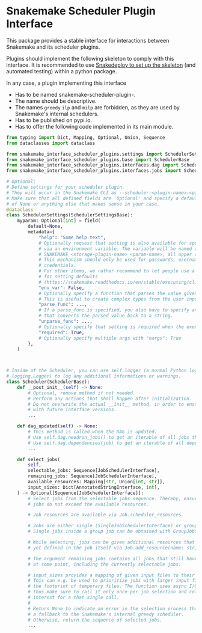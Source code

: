 # Snakemake Scheduler Plugin Interface

This package provides a stable interface for interactions between Snakemake and its scheduler plugins.

Plugins should implement the following skeleton to comply with this interface.
It is recommended to use [Snakedeploy to set up the skeleton](https://snakedeploy.readthedocs.io/en/stable/snakemake_developers/scaffold_snakemake_plugins.html) (and automated testing) within a python package.

In any case, a plugin implementing this interface

* Has to be named snakemake-scheduler-plugin-<name>.
* The name should be descriptive.
* The names ``greedy`` ``ilp`` and ``milp`` are forbidden, as they are used by Snakemake's internal schedulers.
* Has to be published on pypi.io.
* Has to offer the following code implemented in its main module.

```python
from typing import Dict, Mapping, Optional, Union, Sequence
from dataclasses import dataclass

from snakemake_interface_scheduler_plugins.settings import SchedulerSettingsBase
from snakemake_interface_scheduler_plugins.base import SchedulerBase
from snakemake_interface_scheduler_plugins.interfaces.dag import SchedulerDAGInterface
from snakemake_interface_scheduler_plugins.interfaces.jobs import SchedulerJobInterface

# Optional:
# Define settings for your scheduler plugin.
# They will occur in the Snakemake CLI as --scheduler-<plugin-name>-<param-name>
# Make sure that all defined fields are 'Optional' and specify a default value
# of None or anything else that makes sense in your case.
@dataclass
class SchedulerSettings(SchedulerSettingsBase):
    myparam: Optional[int] = field(
        default=None,
        metadata={
            "help": "Some help text",
            # Optionally request that setting is also available for specification
            # via an environment variable. The variable will be named automatically as
            # SNAKEMAKE_<storage-plugin-name>_<param-name>, all upper case.
            # This mechanism should only be used for passwords, usernames, and other
            # credentials.
            # For other items, we rather recommend to let people use a profile
            # for setting defaults
            # (https://snakemake.readthedocs.io/en/stable/executing/cli.html#profiles).
            "env_var": False,
            # Optionally specify a function that parses the value given by the user.
            # This is useful to create complex types from the user input.
            "parse_func": ...,
            # If a parse_func is specified, you also have to specify an unparse_func
            # that converts the parsed value back to a string.
            "unparse_func": ...,
            # Optionally specify that setting is required when the executor is in use.
            "required": True,
            # Optionally specify multiple args with "nargs": True
        },
    )



# Inside of the Scheduler, you can use self.logger (a normal Python logger of type 
# logging.Logger) to log any additional informations or warnings.
class Scheduler(SchedulerBase):
    def __post_init__(self) -> None:
        # Optional, remove method if not needed.
        # Perform any actions that shall happen after initialization.
        # Do not overwrite the actual __init__ method, in order to ensure compatibility
        # with future interface versions.
        ...

    def dag_updated(self) -> None:
        # This method is called when the DAG is updated.
        # Use self.dag.needrun_jobs() to get an iterable of all jobs that need to be executed.
        # Use self.dag.dependencies(job) to get an iterable of all dependencies of a job.
        ...

    def select_jobs(
        self,
        selectable_jobs: Sequence[JobSchedulerInterface],
        remaining_jobs: Sequence[JobSchedulerInterface],
        available_resources: Mapping[str, Union[int, str]],
        input_sizes: Dict[AnnotatedStringInterface, int],
    ) -> Optional[Sequence[JobSchedulerInterface]]:
        # Select jobs from the selectable jobs sequence. Thereby, ensure that the selected
        # jobs do not exceed the available resources.

        # Job resources are available via Job.scheduler_resources.

        # Jobs are either single (SingleJobSchedulerInterface) or group jobs (GroupJobSchedulerInterface).
        # Single jobs inside a group job can be obtained with GroupJobSchedulerInterface.jobs().

        # While selecting, jobs can be given additional resources that are not
        # yet defined in the job itself via Job.add_resource(name: str, value: int | str).

        # The argument remaining_jobs contains all jobs that still have to be executed
        # at some point, including the currently selectable jobs.

        # input_sizes provides a mapping of given input files to their sizes.
        # This can e.g. be used to prioritize jobs with larger input files or to weight
        # the footprint of temporary files. The function uses async I/O under the hood,
        # thus make sure to call it only once per job selection and collect all files of 
        # interest for a that single call.
        #
        # Return None to indicate an error in the selection process that shall lead to
        # a fallback to the Snakemake's internal greedy scheduler.
        # Otherwise, return the sequence of selected jobs.
        ...

```
